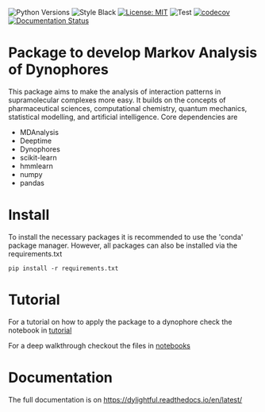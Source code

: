![Python Versions](https://img.shields.io/badge/python-3.7%20%7C%203.8%20%7C%203.9%20%7C%20-blue) 
![Style Black](https://warehouse-camo.ingress.cmh1.psfhosted.org/fbfdc7754183ecf079bc71ddeabaf88f6cbc5c00/68747470733a2f2f696d672e736869656c64732e696f2f62616467652f636f64652532307374796c652d626c61636b2d3030303030302e737667) 
[![License: MIT](https://img.shields.io/badge/License-MIT-yellow.svg)](https://opensource.org/licenses/MIT)
![Test](https://github.com/MQSchleich/dylightful/actions/workflows/python-app.yaml/badge.svg?branch=main)
[![codecov](https://codecov.io/gh/simonw/asgi-csrf/branch/main/graph/badge.svg)](https://codecov.io/gh/MQSchleich/dylightful/)
[![Documentation Status](https://readthedocs.org/projects/dylightful/badge/?version=latest)](https://dylightful.readthedocs.io/en/latest/?badge=latest)

# Package to develop Markov Analysis of Dynophores

This package aims to make the analysis of interaction patterns in supramolecular complexes more easy. It builds on the concepts of pharmaceutical sciences, computational chemistry, quantum mechanics, statistical modelling, and artificial intelligence. 
Core dependencies are 

* MDAnalysis
* Deeptime 
* Dynophores
* scikit-learn
* hmmlearn
* numpy 
* pandas

# Install 

To install the necessary packages it is recommended to use the 'conda' package manager. However, all packages can also be installed via the requirements.txt

```
pip install -r requirements.txt
```

# Tutorial 

For a tutorial on how to apply the package to a dynophore check the notebook in [tutorial](https://github.com/MQSchleich/dylightful/tutorial)

For a deep walkthrough checkout the files in [notebooks](https://github.com/MQSchleich/dylightful/notebooks/)


# Documentation

The full documentation is on https://dylightful.readthedocs.io/en/latest/


